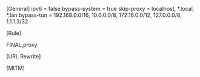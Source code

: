 [General]
ipv6 = false
bypass-system = true
skip-proxy = localhost, *.local, *.lan
bypass-tun = 192.168.0.0/16, 10.0.0.0/8, 172.16.0.0/12, 127.0.0.0/8, 1.1.1.3/32

[Rule]

FINAL,proxy

[URL Rewrite]

[MITM]
